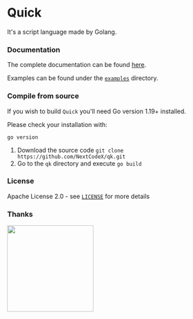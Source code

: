 # Quick
It's a script language made by Golang.

### Documentation
The complete documentation can be found [here](https://chenlh.cn/qk-doc/).

Examples can be found under the [`examples`](./examples) directory.

### Compile from source
If you wish to build `Quick` you'll need Go version 1.19+ installed.

Please check your installation with:

```
go version
```

1. Download the source code `git clone https://github.com/NextCodeX/qk.git`
2. Go to the `qk` directory and execute `go build`

### License

Apache License 2.0 - see [`LICENSE`](./LICENSE) for more details

### Thanks

[<img src="https://chenlh.cn/resource/jetBrain.png" width="200"/>](https://www.jetbrains.com/zh-cn/)

